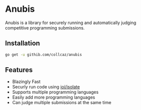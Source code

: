 
# Anubis

Anubis is a library for securely running and automatically judging competitive programming submissions.




## Installation

```bash
go get -u githib.com/collcaz/anubis
```
    
## Features

- Blazingly Fast
- Securly run code using [ioi/isolate](https://github.com/ioi/isolate)
- Supports multiple programming languages
- Easily add more programming languages
- Can judge multiple submissions at the same time

